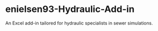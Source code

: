 # enielsen93-Hydraulic-Add-in
An Excel add-in tailored for hydraulic specialists in sewer simulations.
